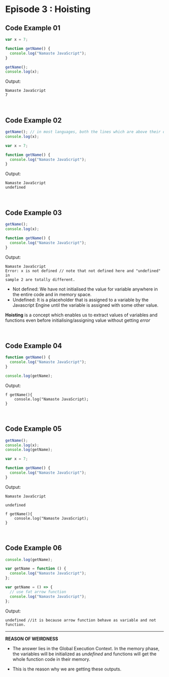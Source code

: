 # Episode 3 : Hoisting

## Code Example 01

```javascript
var x = 7;

function getName() {
  console.log("Namaste JavaScript");
}

getName();
console.log(x);
```

Output:

    Namaste JavaScript
    7

<br>

## Code Example 02

```javascript
getName(); // in most languages, both the lines which are above their declaration will give error. But not in JS though.
console.log(x);

var x = 7;

function getName() {
  console.log("Namaste JavaScript");
}
```

Output:

    Namaste JavaScript
    undefined

<br>

## Code Example 03

```javascript
getName();
console.log(x);

function getName() {
  console.log("Namaste JavaScript");
}
```

Output:

    Namaste JavaScript
    Error: x is not defined // note that not defined here and "undefined" in
    sample 2 are totally different.

- Not defined: We have not initialised the value for variable anywhere in the entire code and in memory space.
- Undefined: It is a placeholder that is assigned to a variable by the Javascript Engine until the variable is assigned with some other value.

**Hoisting** is a concept which enables us to extract values of variables and functions even before initialising/assigning value without getting _error_

<br>

## Code Example 04

```javascript
function getName() {
  console.log("Namaste JavaScript");
}

console.log(getName);
```

Output:

    f getName(){
        console.log("Namaste JavaScript);
    }

<br>

## Code Example 05

```javascript
getName();
console.log(x);
console.log(getName);

var x = 7;

function getName() {
  console.log("Namaste JavaScript");
}
```

Output:

    Namaste JavaScript

    undefined

    f getName(){
        console.log("Namaste JavaScript);
    }

<br>

## Code Example 06

```javascript
console.log(getName);

var getName = function () {
  console.log("Namaste JavaScript");
};

var getName = () => {
  // use fat arrow function
  console.log("Namaste JavaScript");
};
```

Output:

    undefined //it is because arrow function behave as variable and not function.

---

**REASON OF WEIRDNESS**

- The answer lies in the Global Execution Context. In the memory phase, the variables will be initialized as _undefined_ and functions will get the whole function code in their memory.

- This is the reason why we are getting these outputs.
